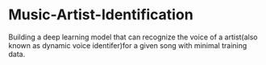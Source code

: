 # Music-Artist-Identification
Building a deep learning model that can recognize the voice of a artist(also known as dynamic voice identifer)for a given song with minimal training data.

